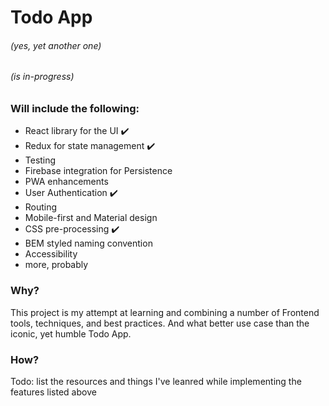# Todo App
###### (yes, yet another one)
###### (is in-progress)

### Will include the following:
* React library for the UI :heavy_check_mark:
* Redux for state management :heavy_check_mark:
* Testing
* Firebase integration for Persistence
* PWA enhancements
* User Authentication :heavy_check_mark:
* Routing
* Mobile-first and Material design
* CSS pre-processing :heavy_check_mark:
* BEM styled naming convention
* Accessibility
* more, probably

### Why?
This project is my attempt at learning and combining a number of Frontend tools, techniques, and best practices. And what better use case than the iconic, yet humble Todo App. 

### How?
Todo: list the resources and things I've leanred while implementing the features listed above